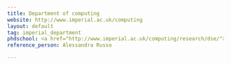 ```yaml
---
title: Department of computing
website: http://www.imperial.ac.uk/computing
layout: default
tag: imperial_department
phdschool: <a href="http://www.imperial.ac.uk/computing/research/dse/">Distributed Software Engineering</a>
reference_person: Alessandra Russo

---
```

